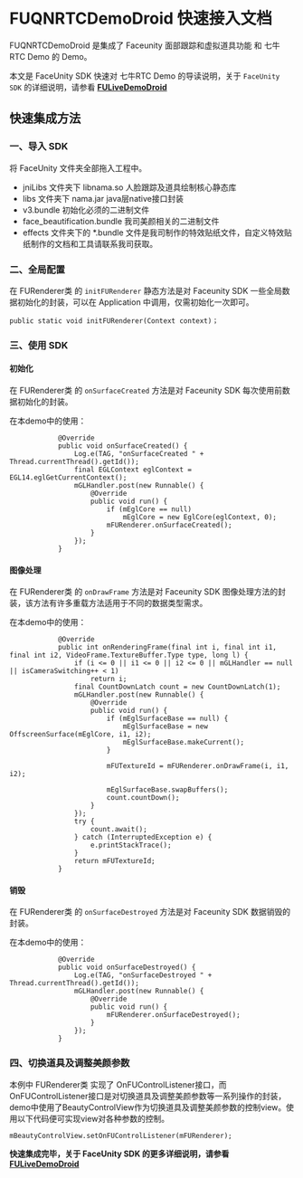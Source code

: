 # FUQNRTCDemoDroid 快速接入文档

FUQNRTCDemoDroid 是集成了 Faceunity 面部跟踪和虚拟道具功能 和 七牛RTC Demo  的 Demo。

本文是 FaceUnity SDK 快速对 七牛RTC Demo 的导读说明，关于 `FaceUnity SDK` 的详细说明，请参看 **[FULiveDemoDroid](https://github.com/Faceunity/FULiveDemoDroid/tree/dev)**



## 快速集成方法

### 一、导入 SDK

将 FaceUnity 文件夹全部拖入工程中。  

- jniLibs 文件夹下 libnama.so 人脸跟踪及道具绘制核心静态库
- libs 文件夹下 nama.jar java层native接口封装
- v3.bundle 初始化必须的二进制文件
- face_beautification.bundle 我司美颜相关的二进制文件
- effects 文件夹下的 *.bundle 文件是我司制作的特效贴纸文件，自定义特效贴纸制作的文档和工具请联系我司获取。

### 二、全局配置

在 FURenderer类 的  `initFURenderer` 静态方法是对 Faceunity SDK 一些全局数据初始化的封装，可以在 Application 中调用，仅需初始化一次即可。

```
public static void initFURenderer(Context context)；
```

### 三、使用 SDK

#### 初始化

在 FURenderer类 的  `onSurfaceCreated` 方法是对 Faceunity SDK 每次使用前数据初始化的封装。

在本demo中的使用：

```
            @Override
            public void onSurfaceCreated() {
                Log.e(TAG, "onSurfaceCreated " + Thread.currentThread().getId());
                final EGLContext eglContext = EGL14.eglGetCurrentContext();
                mGLHandler.post(new Runnable() {
                    @Override
                    public void run() {
                        if (mEglCore == null)
                            mEglCore = new EglCore(eglContext, 0);
                        mFURenderer.onSurfaceCreated();
                    }
                });
            }
```

#### 图像处理

在 FURenderer类 的  `onDrawFrame` 方法是对 Faceunity SDK 图像处理方法的封装，该方法有许多重载方法适用于不同的数据类型需求。

在本demo中的使用：

```
            @Override
            public int onRenderingFrame(final int i, final int i1, final int i2, VideoFrame.TextureBuffer.Type type, long l) {
                if (i <= 0 || i1 <= 0 || i2 <= 0 || mGLHandler == null || isCameraSwitching++ < 1)
                    return i;
                final CountDownLatch count = new CountDownLatch(1);
                mGLHandler.post(new Runnable() {
                    @Override
                    public void run() {
                        if (mEglSurfaceBase == null) {
                            mEglSurfaceBase = new OffscreenSurface(mEglCore, i1, i2);
                            mEglSurfaceBase.makeCurrent();
                        }

                        mFUTextureId = mFURenderer.onDrawFrame(i, i1, i2);

                        mEglSurfaceBase.swapBuffers();
                        count.countDown();
                    }
                });
                try {
                    count.await();
                } catch (InterruptedException e) {
                    e.printStackTrace();
                }
                return mFUTextureId;
            }
```

#### 销毁

在 FURenderer类 的  `onSurfaceDestroyed` 方法是对 Faceunity SDK 数据销毁的封装。

在本demo中的使用：

```
            @Override
            public void onSurfaceDestroyed() {
                Log.e(TAG, "onSurfaceDestroyed " + Thread.currentThread().getId());
                mGLHandler.post(new Runnable() {
                    @Override
                    public void run() {
                        mFURenderer.onSurfaceDestroyed();
                    }
                });
            }
```

### 四、切换道具及调整美颜参数

本例中 FURenderer类 实现了 OnFUControlListener接口，而OnFUControlListener接口是对切换道具及调整美颜参数等一系列操作的封装，demo中使用了BeautyControlView作为切换道具及调整美颜参数的控制view。使用以下代码便可实现view对各种参数的控制。

```
mBeautyControlView.setOnFUControlListener(mFURenderer);
```

**快速集成完毕，关于 FaceUnity SDK 的更多详细说明，请参看 [FULiveDemoDroid](https://github.com/Faceunity/FULiveDemoDroid/tree/dev)**